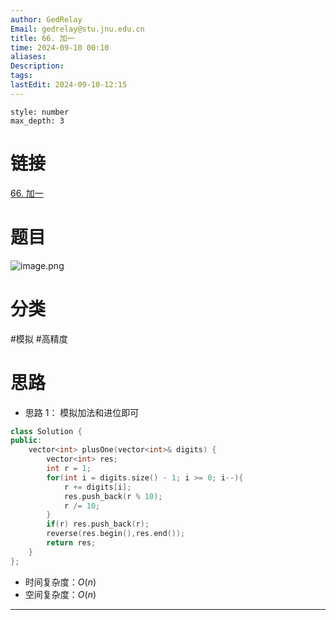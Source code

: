 ```yaml
---
author: GedRelay
Email: gedrelay@stu.jnu.edu.cn
title: 66. 加一
time: 2024-09-10 00:10
aliases: 
Description: 
tags: 
lastEdit: 2024-09-10-12:15
---
```


```toc
style: number
max_depth: 3
```

# 链接
[66. 加一](https://leetcode.cn/problems/plus-one/) 

# 题目
![image.png](https://ged-pic-bed.oss-cn-guangzhou.aliyuncs.com/img/202409100010414.png)


# 分类
#模拟 #高精度

# 思路
- 思路 1：
模拟加法和进位即可

```cpp
class Solution {
public:
    vector<int> plusOne(vector<int>& digits) {
        vector<int> res;
        int r = 1;
        for(int i = digits.size() - 1; i >= 0; i--){
            r += digits[i];
            res.push_back(r % 10);
            r /= 10;
        }
        if(r) res.push_back(r);
        reverse(res.begin(),res.end());
        return res;
    }
};
```


- 时间复杂度：${O\left( n \right)  }$ 
- 空间复杂度：${O\left( n \right)  }$ 


---

